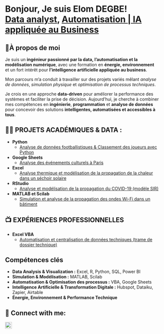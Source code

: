 <h1>Bonjour, Je suis Elom DEGBE! <br/><a href="https://github.com/elomdegbe">Data analyst</a>, <a href="https://www.linkedin.com/in/elomdegbe/">Automatisation | IA appliquée au Business</a> </h1>

<h2>🤔À propos de moi</h2>

  <p>
    Je suis un <strong>ingénieur passionné par la data, l’automatisation et la modélisation numérique</strong>, 
    avec une formation en <strong>énergie, environnement</strong> et un fort intérêt pour 
    <strong>l’intelligence artificielle appliquée au business</strong>.
  </p>
  <p>
    Mon parcours m’a conduit à travailler sur des projets variés mêlant 
    <em>analyse de données</em>, <em>simulation physique</em> et 
    <em>optimisation de processus techniques</em>.
  </p>
  <p>
    Je crois en une approche <strong>data-driven</strong> pour améliorer la performance des systèmes 
    et faciliter la prise de décision. 
    Aujourd’hui, je cherche à combiner mes compétences en <strong>ingénierie</strong>, 
    <strong>programmation</strong> et <strong>analyse de données</strong> 
    pour concevoir des solutions <strong>intelligentes, automatisées et accessibles à tous</strong>.
  </p>
</section>


<h2>👨‍💻 PROJETS ACADÉMIQUES & DATA :</h2>

- <b>Python</b>
  - [Analyse de données footballistiques & Classement des joueurs avec Python](https://github.com/elomdegbe/meilleur-buteur)
- <b>Google Sheets</b>
  - [Analyse des événements culturels à Paris](https://github.com/elomdegbe/paris-culture)
- <b>Excel</b>
  - [Analyse thermique et modélisation de la propagation de la chaleur dans un séchoir solaire](https://github.com/elomdegbe/Analyse-du-sechoir-solaire/)
- <b>RStudio</b>
  - [Analyse et modélisation de la propagation du COVID-19 (modèle SIR)](https://github.com/elomdegbe/Analyse-COVID-19)
- <b>MATLAB et Scilab</b>
  - [Simulation et analyse de la propagation des ondes Wi-Fi dans un bâtiment](https://github.com/elomdegbe/Analyse-de-la-propagation-des-ondes-Wi-Fi)
  
<h2>📺 EXPÉRIENCES PROFESSIONNELLES</h2>

- <b>Excel VBA</b>
  - [Automatisation et centralisation de données techniques (trame de dossier technique)](https://github.com/elomdegbe/trame-vba-)
 
<section id="competences-cles" aria-labelledby="competences-cles-title">
  <h2 id="competences-cles-title">Compétences clés</h2>

  <ul class="skills-list">
    <li><strong>Data Analysis &amp; Visualization :</strong> Excel, R, Python, SQL, Power BI</li>
    <li><strong>Simulation &amp; Modélisation :</strong> MATLAB, Scilab</li>
    <li><strong>Automatisation &amp; Optimisation des processus :</strong> VBA, Google Sheets</li>
    <li><strong>Intelligence Artificielle &amp; Transformation Digitale :</strong> Hubspot, Dataiku, Zapier, Airtable</li>
    <li><strong>Énergie, Environnement  &amp; Performance Technique</strong></li>

  </ul>
</section>



<h2> 🤳 Connect with me:</h2>

[<img align="left" alt="JoshMadakor | LinkedIn" width="22px" src="https://cdn.jsdelivr.net/npm/simple-icons@v3/icons/linkedin.svg" />][linkedin]



[linkedin]: https://linkedin.com/in/elomdegbe

<!--
**joshmadakor1/joshmadakor1** is a ✨ _special_ ✨ repository because its `README.md` (this file) appears on your GitHub profile.

Here are some ideas to get you started:

- 🔭 I’m currently working on ...
- 🌱 I’m currently learning ...
- 👯 I’m looking to collaborate on ...
- 🤔 I’m looking for help with ...
- 💬 Ask me about ...
- 📫 How to reach me: ...
- 😄 Pronouns: ...
- ⚡ Fun fact: ...
-->
